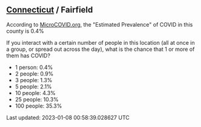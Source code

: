 
## [Connecticut](/united-states/connecticut) / Fairfield

According to [MicroCOVID.org](http://microcovid.org),
the "Estimated Prevalence" of COVID in this county is 0.4%

If you interact with a certain number of people in this location
(all at once in a group, or spread out across the day), what is the chance that
1 or more of them has COVID?

- 1 person: 0.4%
- 2 people: 0.9%
- 3 people: 1.3%
- 5 people: 2.1%
- 10 people: 4.3%
- 25 people: 10.3%
- 100 people: 35.3%

Last updated: 2023-01-08 00:58:39.028627 UTC
